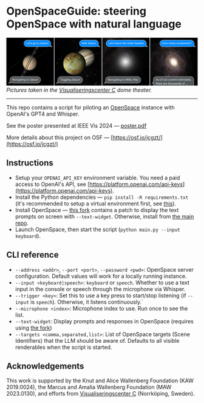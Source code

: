 # OpenSpaceGuide: steering OpenSpace with natural language

![OpenSpaceGuide pictures in action](feature.jpg)
*Pictures taken in the [Visualiseringscenter C](https://visualiseringscenter.se/wisdome-0) dome theater.*

---

This repo contains a script for piloting an [OpenSpace](https://github.com/OpenSpace/OpenSpace/) instance with OpenAI's GPT4 and Whisper.

See the poster presented at IEEE Vis 2024 — [poster.pdf](poster.pdf)

More details about this project on OSF — [https://osf.io/jcgzt/](https://osf.io/jcgzt/)

## Instructions
 * Setup your `OPENAI_API_KEY` environment variable. You need a paid access to OpenAI's API, see [https://platform.openai.com/api-keys](https://platform.openai.com/api-keys).
 * Install the Python dependencies — `pip install -R requirements.txt` (it's recommended to setup a virtual environment first, see [this](https://virtualenv.pypa.io/en/latest/user_guide.html)).
 * Install OpenSpace — [this fork](https://github.com/k2d222/OpenSpace) contains a patch to display the text prompts on screen with `--text-widget`. Otherwise, install from [the main repo](https://github.com/OpenSpace/OpenSpace/).
 * Launch OpenSpace, then start the script (`python main.py --input keyboard`).

## CLI reference
 * `--address <addr>`, `--port <port>`, `--password <pwd>`: OpenSpace server configuration. Default values will work for a locally running instance.
 * `--input <keyboard|speech>`: `keyboard` or `speech`. Whether to use a text input in the console or speech through the microphone via Whisper.
 * `--trigger <key>`: Set this to use a key press to start/stop listening (if `--input` is `speech`). Otherwise, it listens continuously.`
 * `--microphone <index>`: Microphone index to use. Run once to see the list.
 * `--text-widget`: Display prompts and responses in OpenSpace (requires using [the fork](https://github.com/k2d222/OpenSpace))
 * `--targets <comma,separated,list>`: List of OpenSpace targets (Scene Identifiers) that the LLM should be aware of. Defaults to all visible renderables when the script is started.

## Acknowledgements

This work is supported by the Knut and Alice Wallenberg Foundation (KAW 2019.0024), the Marcus and Amalia Wallenberg Foundation (MAW 2023.0130), and efforts from [Visualiseringscenter C](https://visualiseringscenter.se/) (Norrköping, Sweden).
